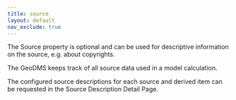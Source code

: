 ```yaml
---
title: source
layout: default
nav_exclude: true
---
```

The Source property is optional and can be used for descriptive information on the source, e.g. about copyrights.

The GeoDMS keeps track of all source data used in a model calculation.

The configured source descriptions for each source and derived item can be requested in the Source Description Detail Page.